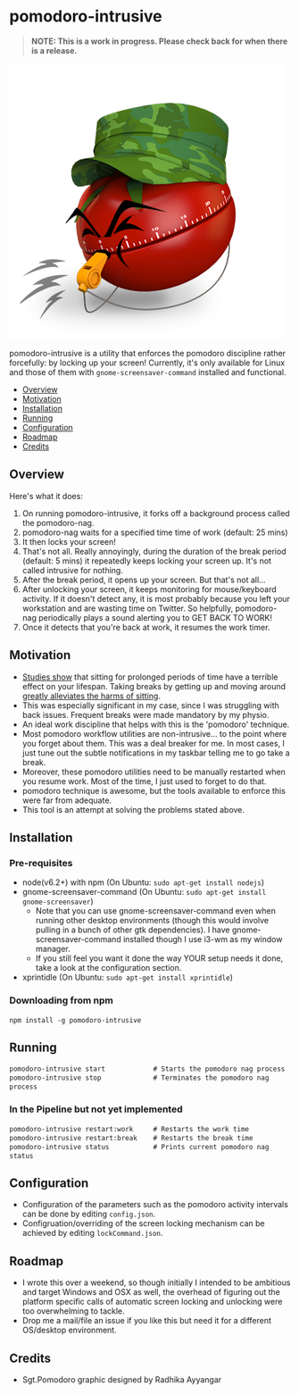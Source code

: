 # pomodoro-intrusive

> __NOTE: This is a work in progress. Please check back for when there is a release.__

![Sgt. Pomodoro](sgt_pomodoro.png)

pomodoro-intrusive is a utility that enforces the pomodoro discipline rather forcefully: by locking up your screen!
Currently, it's only available for Linux and those of them with `gnome-screensaver-command` installed and functional.

- [Overview](#overview)
- [Motivation](#motivation)
- [Installation](#installation)
- [Running](#running)
- [Configuration](#configuration)
- [Roadmap](#roadmap)
- [Credits](#credits)

## <a name="overview">Overview</a>

Here's what it does:

1) On running pomodoro-intrusive, it forks off a background process called the pomodoro-nag.
2) pomodoro-nag waits for a specified time time of work (default: 25 mins)
3) It then locks your screen!
4) That's not all. Really annoyingly, during the duration of the break period (default: 5 mins) it repeatedly keeps locking your screen up. It's not called intrusive for nothing.
5) After the break period, it opens up your screen. But that's not all...
6) After unlocking your screen, it keeps monitoring for mouse/keyboard activity. If it doesn't detect any, it is most probably because you left your workstation and are wasting time on Twitter. So helpfully, pomodoro-nag periodically plays a sound alerting you to GET BACK TO WORK!
7) Once it detects that you're back at work, it resumes the work timer.

## <a name="motivation">Motivation</a>

- [Studies show](http://edition.cnn.com/2017/09/11/health/sitting-increases-risk-of-death-study/index.html) that sitting for prolonged periods of time have a terrible effect on your lifespan. Taking breaks by getting up and moving around [greatly alleviates the harms of sitting](http://edition.cnn.com/2015/08/06/health/how-to-move-more/index.html).
- This was especially significant in my case, since I was struggling with back issues. Frequent breaks were made mandatory by my physio.
- An ideal work discipline that helps with this is the 'pomodoro' technique.
- Most pomodoro workflow utilities are non-intrusive... to the point where you forget about them. This was a deal breaker for me. In most cases, I just tune out the subtle notifications in my taskbar telling me to go take a break.
- Moreover, these pomodoro utilities need to be manually restarted when you resume work. Most of the time, I just used to forget to do that.
- pomodoro technique is awesome, but the tools available to enforce this were far from adequate.
- This tool is an attempt at solving the problems stated above.

## <a name="installation">Installation</a>

### Pre-requisites

- node(v6.2+) with npm (On Ubuntu: `sudo apt-get install nodejs`)
- gnome-screensaver-command (On Ubuntu: `sudo apt-get install gnome-screensaver`)
    - Note that you can use gnome-screensaver-command even when running other desktop environments (though this would involve pulling in a bunch of other gtk dependencies). I have gnome-screensaver-command installed though I use i3-wm as my window manager.
    - If you still feel you want it done the way YOUR setup needs it done, take a look at the configuration section.
- xprintidle (On Ubuntu: `sudo apt-get install xprintidle`)

### Downloading from npm

```
npm install -g pomodoro-intrusive
```

## <a name="running">Running</a>

```
pomodoro-intrusive start            # Starts the pomodoro nag process
pomodoro-intrusive stop             # Terminates the pomodoro nag process
```

### In the Pipeline but not yet implemented

```
pomodoro-intrusive restart:work     # Restarts the work time
pomodoro-intrusive restart:break    # Restarts the break time
pomodoro-intrusive status           # Prints current pomodoro nag status
```

## <a name="configuration">Configuration</a>

- Configuration of the parameters such as the pomodoro activity intervals can be done by editing `config.json`.
- Configruation/overriding of the screen locking mechanism can be achieved by editing `lockCommand.json`.

## <a name="roadmap">Roadmap</a>

- I wrote this over a weekend, so though initially I intended to be ambitious and target Windows and OSX as well, the overhead of figuring out the platform specific calls of automatic screen locking and unlocking were too overwhelming to tackle.
- Drop me a mail/file an issue if you like this but need it for a different OS/desktop environment.

## <a name="credits">Credits</a>

- Sgt.Pomodoro graphic designed by Radhika Ayyangar
